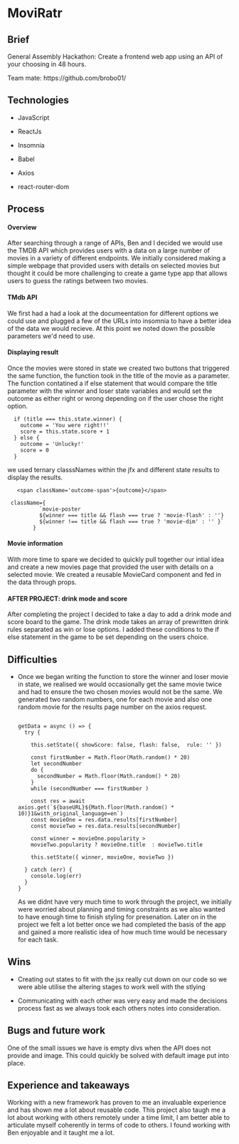 <h1> MoviRatr </h1>

<h2> Brief </h3>
<p> General Assembly Hackathon: Create a frontend web app using an API of your choosing in 48 hours.</p>
<p>Team mate: https://github.com/brobo01/ </p>

<h2> Technologies </h2>
<ul>
  <li><p>JavaScript</p></li>
  <li><p>ReactJs</p></li>
  <li><p>Insomnia</p></li>
  <li><p>Babel</p></li>
  <li><p>Axios</p></li>
  <li></p>react-router-dom</p></li>
</ul>

<h2> Process </h2>
<h4> Overview </h4>
<p> After searching through a range of APIs, Ben and I decided we would use the TMDB API which provides users with a data on a large number of movies in a variety of different endpoints. We initially considered making a simple webpage that provided users with details on selected movies but thought it could be more challenging to create a game type app that allows users to guess the ratings between two movies. 
  
<h4> TMdb API </h4> 
<p> We first had a had a look at the documeentation for different options we could use and plugged a few of the URLs into insomnia to have a better idea of the data we would recieve. At this point we noted down the possible parameters we'd need to use.</p>

<h4> Displaying result </h4>
<p> Once the movies were stored in state we created two buttons that triggered the same function, the function took in the title of the movie as a parameter. The function contatined a if else statement that would compare the title parameter with the winner and loser state variables and would set the outcome as either right or wrong depending on if the user chose the right option. </p>

```
  if (title === this.state.winner) {
    outcome = 'You were right!!' 
    score = this.state.score + 1
  } else {
    outcome = 'Unlucky!'
    score = 0
  }
  ```
<p> we used ternary classsNames within the jfx and different state results to display the results. </p>

```
   <span className='outcome-span'>{outcome}</span>

```
```
 className={ 
          `movie-poster 
          ${winner === title && flash === true ? 'movie-flash' : ''}
          ${winner !== title && flash === true ? 'movie-dim' : '' }` 
        }
 ```
 <h4> Movie information </h4> 
 <p> With more time to spare we decided to quickly pull together our intial idea and create a new movies page that provided the user with details on a selected movie. We created a reusable MovieCard component and fed in the data through props. </p> 
 
 <h4> AFTER PROJECT: drink mode and score </h4>
 <p> After completing the project I decided to take a day to add a drink mode and score board to the game. The drink mode takes an array of prewritten drink rules separated as win or lose options. I added these conditions to the if else statement in the game to be set depending on the users choice. 
  
<h2> Difficulties </h2> 
<ul>
<p><li>Once we began writing the function to store the winner and loser movie in state, we realised we would occasionally get the same movie twice and had to ensure the two chosen movies would not be the same. We generated two random numbers, one for each movie and also one random movie for the results page number on the axios request. </li></p>
  
```
  
getData = async () => {
  try {

    this.setState({ showScore: false, flash: false,  rule: '' })

    const firstNumber = Math.floor(Math.random() * 20)
    let secondNumber 
    do {
      secondNumber = Math.floor(Math.random() * 20)
    }
    while (secondNumber === firstNumber )
  
    const res = await axios.get(`${baseURL}${Math.floor(Math.random() * 10)}1&with_original_language=en`)
    const movieOne = res.data.results[firstNumber]
    const movieTwo = res.data.results[secondNumber]

    const winner = movieOne.popularity > 
    movieTwo.popularity ? movieOne.title  : movieTwo.title 

    this.setState({ winner, movieOne, movieTwo }) 

  } catch (err) {
    console.log(err)
  }
}

```
<p></li> As we didnt have very much time to work through the project, we initially were worried about planning and timing constraints as we also wanted to have enough time to finish styling for presenation. Later on in the project we felt a lot better once we had completed the basis of the app and gained a more realistic idea of how much time would be necessary for each task.</li></p>
</ul>

<h2> Wins </h2>
<ul>
  <li><p>Creating out states to fit with the jsx really cut down on our code so we were able utilise the altering stages to work well with the stlying </p> </li>
  <li><p> Communicating with each other was very easy and made the decisions process fast as we always took each others notes into consideration.
  </ul>
  
<h2> Bugs and future work </h2>
<p> One of the small issues we have is empty divs when the API does not provide and image. This could quickly be solved with default image put into place. </p>

<h2> Experience and takeaways </h2>
<p> Working with a new framework has proven to me an invaluable experience and has shown me a lot about reusable code. This project also taugh me a lot about working with others remotely under a time limit, I am better able to articulate myself coherently in terms of code to others. I found working with Ben enjoyable and it taught me a lot. 
